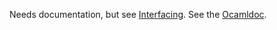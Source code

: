 Needs documentation, but see [Interfacing](Interfacing.md). See the
[Ocamldoc](http://ocamljs.googlecode.com/svn/doc/Ocamljs.html).